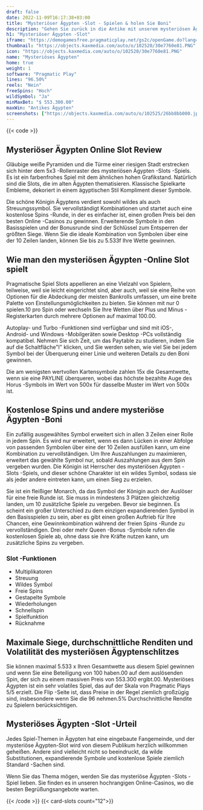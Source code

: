 ```yaml
---
draft: false
date: 2022-11-09T16:17:38+03:00
title: "Mysteriöser Ägypten -Slot - Spielen & holen Sie Boni"
description: "Gehen Sie zurück in die Antike mit unserem mysteriösen Ägypten Online Slot Review. Wir enthüllen das Gameplay, die Funktionen und wie man die besten Casino -Boni beansprucht."
h1: "Mysteriöser Ägypten -Slot"
iframe: "https://demogamesfree.pragmaticplay.net/gs2c/openGame.do?lang=en&cur=USD&gameSymbol=vs10wildtut&websiteUrl=https%3A%2F%2Fdemogamesfree.pragmaticplay.net&jurisdiction=99&lobbyURL=https%3A%2F%2Fwww.pragmaticplay.com"
thumbnail: "https://objects.kaxmedia.com/auto/o/102520/30e7760e81.PNG"
icon: "https://objects.kaxmedia.com/auto/o/102520/30e7760e81.PNG"
name: "Mysteriöses Ägypten"
home: true
weight: 1
software: "Pragmatic Play"
lines: "96.50%"
reels: "Nein"
freeSpins: "Hoch"
wildSymbol: "Ja"
minMaxBet: "$ 553.300.00"
maxWin: "Antikes Ägypten"
screenshots: ["https://objects.kaxmedia.com/auto/o/102525/26bb8bb000.jpeg"]
---
```


{{< code >}}<h2>Mysteriöser Ägypten Online Slot Review</h2><p>Gläubige weiße Pyramiden und die Türme einer riesigen Stadt erstrecken sich hinter dem 5x3 -Rollenraster des mysteriösen Ägypten -Slots -Spiels. Es ist ein farbenfrohes Spiel mit dem ähnlichen hohen Grafikstand. Natürlich sind die Slots, die im alten Ägypten thematisieren. Klassische Spielkarte Embleme, dekoriert in einem ägyptischen Stil Kompliment dieser Symbole.</p><p>Die schöne Königin Ägyptens verdient sowohl wildes als auch Streuungssymbol. Sie vervollständigt Kombinationen und startet auch eine kostenlose Spins -Runde, in der es einfacher ist, einen großen Preis bei den besten Online -Casinos zu gewinnen. Erweiterende Symbole in den Basisspielen und der Bonusrunde sind der Schlüssel zum Entsperren der größten Siege. Wenn Sie die ideale Kombination von Symbolen über eine der 10 Zeilen landen, können Sie bis zu 5.533f Ihre Wette gewinnen.</p><h2>Wie man den mysteriösen Ägypten -Online Slot spielt</h2><p>Pragmatische Spiel Slots appellieren an eine Vielzahl von Spielern, teilweise, weil sie leicht eingerichtet sind, aber auch, weil sie eine Reihe von Optionen für die Abdeckung der meisten Bankrolls umfassen, um eine breite Palette von Einstellungsmöglichkeiten zu bieten. Sie können mit nur 0 spielen.10 pro Spin oder wechseln Sie Ihre Wetten über Plus und Minus -Registerkarten durch mehrere Optionen auf maximal 100.00.</p><p>Autoplay- und Turbo -Funktionen sind verfügbar und sind mit iOS-, Android- und Windows -Mobilgeräten sowie Desktop -PCs vollständig kompatibel. Nehmen Sie sich Zeit, um das Paytable zu studieren, indem Sie auf die Schaltfläche"I" klicken, und Sie werden sehen, wie viel Sie bei jedem Symbol bei der Überquerung einer Linie und weiteren Details zu den Boni gewinnen.</p><p>Die am wenigsten wertvollen Kartensymbole zahlen 15x die Gesamtwette, wenn sie eine PAYLINE überqueren, wobei das höchste bezahlte Auge des Horus -Symbols im Wert von 500x für dasselbe Muster im Wert von 500x ist.</p><h2>Kostenlose Spins und andere mysteriöse Ägypten -Boni</h2><p>Ein zufällig ausgewähltes Symbol erweitert sich in allen 3 Zeilen einer Rolle in jedem Spin. Es wird nur erweitert, wenn es dann Lücken in einer Abfolge von passenden Symbolen über eine der 10 Zeilen ausfüllen kann, um eine Kombination zu vervollständigen. Um Ihre Auszahlungen zu maximieren, erweitert das gewählte Symbol nur, sobald Auszahlungen aus dem Spin vergeben wurden. Die Königin ist Herrscher des mysteriösen Ägypten -Slots -Spiels, und dieser schöne Charakter ist ein wildes Symbol, sodass sie als jeder andere eintreten kann, um einen Sieg zu erzielen.</p><p>Sie ist ein fleißiger Monarch, da das Symbol der Königin auch der Auslöser für eine freie Runde ist. Sie muss in mindestens 3 Plätzen gleichzeitig landen, um 10 zusätzliche Spiele zu vergeben. Bevor sie beginnen. Es scheint ein großer Unterschied zu dem einzigen expandierenden Symbol in den Basisspielen zu sein, aber es gibt einen großen Auftrieb für Ihre Chancen, eine Gewinnkombination während der freien Spins -Runde zu vervollständigen. Drei oder mehr Queen -Bonus -Symbole rufen die kostenlosen Spiele ab, ohne dass sie ihre Kräfte nutzen kann, um zusätzliche Spins zu vergeben.</p><h3>
Slot -Funktionen</h3><ul>
<li></span>
Multiplikatoren</li>
<li></span>
Streuung</li>
<li></span>
Wildes Symbol</li>
<li></span>
Freie Spins</li>
<li></span>
Gestapelte Symbole</li>
<li></span>
Wiederholungen</li>
<li></span>
Schnellspin</li>
<li></span>
Spielfunktion</li>
<li></span>
Rücknahme</li></ul><h2>Maximale Siege, durchschnittliche Renditen und Volatilität des mysteriösen Ägyptenschlitzes</h2><p>Sie können maximal 5.533 x Ihren Gesamtwette aus diesem Spiel gewinnen und wenn Sie eine Beteiligung von 100 haben.00 auf dem auslösenden Spin, der sich zu einem massiven Preis von 553.300 ergibt.00. Mysteriöses Ägypten ist ein sehr volatiles Spiel, das auf der Skala von Pragmatic Plays 5/5 erzielt. Die Flip -Seite ist, dass Preise in der Regel ziemlich großzügig sind, insbesondere wenn Sie die 96 nehmen.5% Durchschnittliche Rendite zu Spielern berücksichtigen.</p><h2>Mysteriöses Ägypten -Slot -Urteil</h2><p>Jedes Spiel-Themen in Ägypten hat eine eingebaute Fangemeinde, und der mysteriöse Ägypten-Slot wird von diesem Publikum herzlich willkommen geheißen. Andere sind vielleicht nicht so beeindruckt, da wilde Substitutionen, expandierende Symbole und kostenlose Spiele ziemlich Standard -Sachen sind.</p><p>Wenn Sie das Thema mögen, werden Sie das mysteriöse Ägypten -Slots -Spiel lieben. Sie finden es in unseren hochrangigen Online-Casinos, wo die besten Begrüßungsangebote warten.</p>{{< /code >}}
{{< card-slots count="12">}}